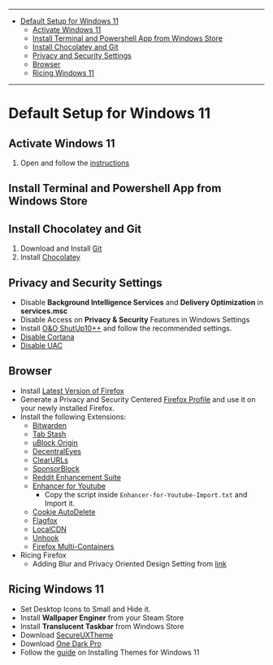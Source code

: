 
---
- [Default Setup for Windows 11](#default-setup-for-windows-11)
  - [Activate Windows 11](#activate-windows-11)
  - [Install Terminal and Powershell App from Windows Store](#install-terminal-and-powershell-app-from-windows-store)
  - [Install Chocolatey and Git](#install-chocolatey-and-git)
  - [Privacy and Security Settings](#privacy-and-security-settings)
  - [Browser](#browser)
  - [Ricing Windows 11](#ricing-windows-11)

---
# Default Setup for Windows 11

## Activate Windows 11
1. Open and follow the [instructions](https://github.com/massgravel/Microsoft-Activation-Scripts)

## Install Terminal and Powershell App from Windows Store

## Install Chocolatey and Git
1. Download and Install [Git](https://git-scm.com/download/win)
2. Install [Chocolatey](https://chocolatey.org/install)

## Privacy and Security Settings
* Disable **Background Intelligence Services** and **Delivery Optimization** in **services.msc**
* Disable Access on **Privacy & Security** Features in Windows Settings
* Install [O&O ShutUp10++](https://www.oo-software.com/en/shutup10) and follow the recommended settings.
* [Disable Cortana](https://www.howtogeek.com/265027/how-to-disable-cortana-in-windows-10/)
* [Disable UAC](https://www.howtogeek.com/howto/windows-vista/disable-user-account-control-uac-the-easy-way-on-windows-vista/)

## Browser
- Install [Latest Version of Firefox](https://www.mozilla.org/en-US/firefox/new/)
- Generate a Privacy and Security Centered [Firefox Profile](https://ffprofile.com/#finish) and use it on your newly installed Firefox.
- Install the following Extensions:
  - [Bitwarden](https://addons.mozilla.org/en-US/firefox/addon/bitwarden-password-manager/)
  - [Tab Stash](https://addons.mozilla.org/en-US/firefox/addon/tab-stash/)
  - [uBlock Origin](https://addons.mozilla.org/en-US/firefox/addon/ublock-origin/)
  - [DecentralEyes](https://addons.mozilla.org/en-US/firefox/addon/decentraleyes/)
  - [ClearURLs](https://addons.mozilla.org/en-US/firefox/addon/clearurls/)
  - [SponsorBlock](https://addons.mozilla.org/en-US/firefox/addon/sponsorblock/)
  - [Reddit Enhancement Suite](https://addons.mozilla.org/en-US/firefox/addon/reddit-enhancement-suite/)
  - [Enhancer for Youtube](https://addons.mozilla.org/en-US/firefox/addon/enhancer-for-youtube/)
    - Copy the script inside `Enhancer-for-Youtube-Import.txt` and Import it.
  - [Cookie AutoDelete](https://addons.mozilla.org/en-US/firefox/addon/cookie-autodelete/)
  - [Flagfox](https://addons.mozilla.org/en-US/firefox/addon/flagfox/)
  - [LocalCDN](https://addons.mozilla.org/en-US/firefox/addon/localcdn-fork-of-decentraleyes/)
  - [Unhook](https://addons.mozilla.org/en-US/firefox/addon/youtube-recommended-videos/)
  - [Firefox Multi-Containers](https://addons.mozilla.org/en-US/firefox/addon/multi-account-containers/)
- Ricing Firefox
  - Adding Blur and Privacy Oriented Design Setting from [link](https://github.com/datguypiko/Firefox-Mod-Blur)

## Ricing Windows 11
- Set Desktop Icons to Small and Hide it.
- Install **Wallpaper Enginer** from your Steam Store
- Install **Translucent Taskbar** from Windows Store
- Download [SecureUXTheme](https://github.com/namazso/SecureUxTheme)
- Download [One Dark Pro](https://www.deviantart.com/niivu/art/One-Dark-Pro-for-Windows-11-22H2-930312689)
- Follow the [guide](https://www.deviantart.com/niivu/art/Installing-Windows-Themes-UPDATED-708835586) on Installing Themes for Windows 11